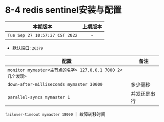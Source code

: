 # 8-4 redis sentinel安装与配置

|本期版本|上期版本
|:---:|:---:
`Tue Sep 27 10:57:37 CST 2022` | -

* 默认端口: `26379`

配置|备注
---|----
`monitor mymaster<主节点的名字> 127.0.0.1 7000 2<几个发现>` | 
`down-after-milliseconds mymaster 30000` | 多少毫秒
`parallel-syncs mymaster 1` | 并发还是串行 
`failover-timeout mymaster 18000` ｜ 故障转移时间